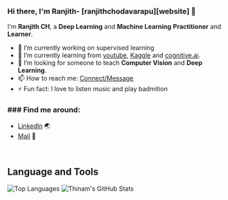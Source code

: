 ### Hi there, I'm Ranjith-  [ranjithchodavarapu][website] 👋

I'm **Ranjith CH**, a **Deep Learning** and **Machine Learning** **Practitioner** and **Learner**.


- 🔭 I’m currently working on supervised learning
- 🌱 I’m currently learning from [youtube](https://www.youtube.com/), [Kaggle](https://www.kaggle.com/) and [cognitive.ai](https://cognitiveclass.ai).
- 🤔 I’m looking for someone to teach   **Computer Vision** and **Deep Learning**.
- 📫 How to reach me: [Connect/Message](https://www.linkedin.com/in/ranjith-ch-404537151/)
- ⚡ Fun fact: I love to listen music and play badmition


### ### Find me around:
- [LinkedIn](https://www.linkedin.com/in/ranjith-ch-404537151/) :earth_asia:
- [Mail](https://www.linkedin.com/in/ranjith-ch-404537151/) :email:


<br/>

## **Language and Tools**
![Top Languages](https://github-readme-stats.vercel.app/api/top-langs/?username=ranjithchodavarapu&theme=radical)
![Thinam's GitHub Stats](https://github-readme-stats.vercel.app/api?username=ranjithchodavarapu&hide=prs,issues,contribs?username=ranjithchodavarapu&count_private=true?username=ranjithchodavarapu&show_icons=true&theme=radical)



